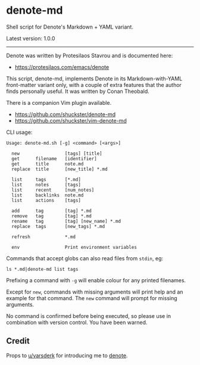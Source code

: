 # denote-md

Shell script for Denote's Markdown + YAML variant.

Latest version: 1.0.0

---

Denote was written by Protesilaos Stavrou and is documented here:
- https://protesilaos.com/emacs/denote

This script, denote-md, implements Denote in its Markdown-with-YAML
front-matter variant only, with a couple of extra features that the author
finds personally useful. It was written by Conan Theobald.

There is a companion Vim plugin available.
- https://github.com/shuckster/denote-md
- https://github.com/shuckster/vim-denote-md

CLI usage:

```
Usage: denote-md.sh [-g] <command> [<args>]

  new                 [tags] [title]
  get      filename   [identifier]
  get      title      note.md
  replace  title      [new_title] *.md

  list     tags       [*.md]
  list     notes      [tags]
  list     recent     [num_notes]
  list     backlinks  note.md
  list     actions    [tags]

  add      tag        [tag] *.md
  remove   tag        [tag] *.md
  rename   tag        [tag] [new_name] *.md
  replace  tags       [new_tags] *.md

  refresh             *.md

  env                 Print environment variables
```

Commands that accept globs can also read files from `stdin`, eg:

```
ls *.md|denote-md list tags
```

Prefixing a command with `-g` will enable colour for any printed filenames.

Except for `new`, commands with missing arguments will print help and an
example for that command. The `new` command will prompt for missing arguments.

No command is confirmed before being executed, so please use in combination
with version control. You have been warned.

## Credit

Props to
[u/varsderk](https://www.reddit.com/r/vim/comments/17vm4i8/re_denote_for_vim_fineill_make_a_crappy_version/)
for introducing me to [denote](https://protesilaos.com/emacs/denote).
